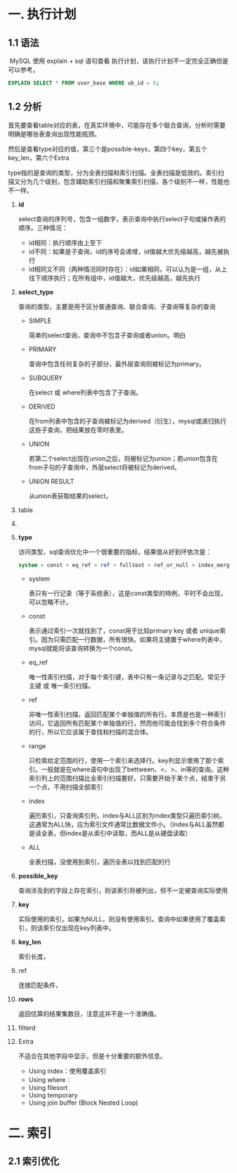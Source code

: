 # 一. 执行计划

## 1.1 语法

​		MySQL 使用 explain + sql 语句查看 执行计划，该执行计划不一定完全正确但是可以参考。

```sql
EXPLAIN SELECT * FROM user_base WHERE ub_id = 6;
```

## 1.2 分析

​		首先要查看table对应的表，在真实环境中，可能存在多个联合查询，分析时需要明确是哪张表查询出现性能瓶颈。

​		然后是查看type对应的值，第三个是possible-keys，第四个key，第五个key_len，第六个Extra

type指的是查询的类型，分为全表扫描和索引扫描。全表扫描是低效的。索引扫描又分为几个级别，包含辅助索引扫描和聚集索引扫描，各个级别不一样，性能也不一样。

1. **id**

   select查询的序列号，包含一组数字，表示查询中执行select子句或操作表的顺序。三种情况：

   - id相同：执行顺序由上至下
   - id不同：如果是子查询，id的序号会递增，id值越大优先级越高，越先被执行
   - id相同又不同（两种情况同时存在）：id如果相同，可以认为是一组，从上往下顺序执行；在所有组中，id值越大，优先级越高，越先执行

2. **select_type**

   查询的类型，主要是用于区分普通查询、联合查询、子查询等复杂的查询

   - SIMPLE

     简单的select查询，查询中不包含子查询或者union。明白

   - PRIMARY

     查询中包含任何复杂的子部分，最外层查询则被标记为primary。

   - SUBQUERY

     在select 或 where列表中包含了子查询。

   - DERIVED

     在from列表中包含的子查询被标记为derived（衍生），mysql或递归执行这些子查询，把结果放在零时表里。

   - UNION

     若第二个select出现在union之后，则被标记为union；若union包含在from子句的子查询中，外层select将被标记为derived。

   - UNION RESULT

     从union表获取结果的select。

3. table

4.  

5. **type**

   访问类型，sql查询优化中一个很重要的指标，结果值从好到坏依次是：

   ```sql
   system > const > eq_ref > ref > fulltext > ref_or_null > index_merge > unique_subquery > index_subquery > range > index > ALL
   ```

   - system

     表只有一行记录（等于系统表），这是const类型的特例，平时不会出现，可以忽略不计。

   - const

     表示通过索引一次就找到了，const用于比较primary key 或者 unique索引。因为只需匹配一行数据，所有很快。如果将主键置于where列表中，mysql就能将该查询转换为一个const。

   - eq_ref

     唯一性索引扫描，对于每个索引键，表中只有一条记录与之匹配。常见于主键 或 唯一索引扫描。

   - ref

     非唯一性索引扫描，返回匹配某个单独值的所有行。本质是也是一种索引访问，它返回所有匹配某个单独值的行，然而他可能会找到多个符合条件的行，所以它应该属于查找和扫描的混合体。

   - range

     只检索给定范围的行，使用一个索引来选择行。key列显示使用了那个索引。一般就是在where语句中出现了bettween、<、>、in等的查询。这种索引列上的范围扫描比全索引扫描要好。只需要开始于某个点，结束于另一个点，不用扫描全部索引

   - index

     遍历索引，只查询索引列，index与ALL区别为index类型只遍历索引树。这通常为ALL快，应为索引文件通常比数据文件小。（Index与ALL虽然都是读全表，但index是从索引中读取，而ALL是从硬盘读取）

   - ALL

     全表扫描，没使用到索引，遍历全表以找到匹配的行

   

6. **possible_key**

   查询涉及到的字段上存在索引，则该索引将被列出，但不一定被查询实际使用

7. **key**

   实际使用的索引，如果为NULL，则没有使用索引。查询中如果使用了覆盖索引，则该索引仅出现在key列表中。

8. **key_len**

   索引长度，

9. ref

   连接匹配条件，

10. **rows**

    返回估算的结果集数目，注意这并不是一个准确值。

11. filterd

12. Extra

    不适合在其他字段中显示，但是十分重要的额外信息。

    - Using index：使用覆盖索引
    - Using where：
    - Using filesort
    - Using temporary
    - Using join buffer (Block Nested Loop)



# 二. 索引

## 2.1 索引优化











